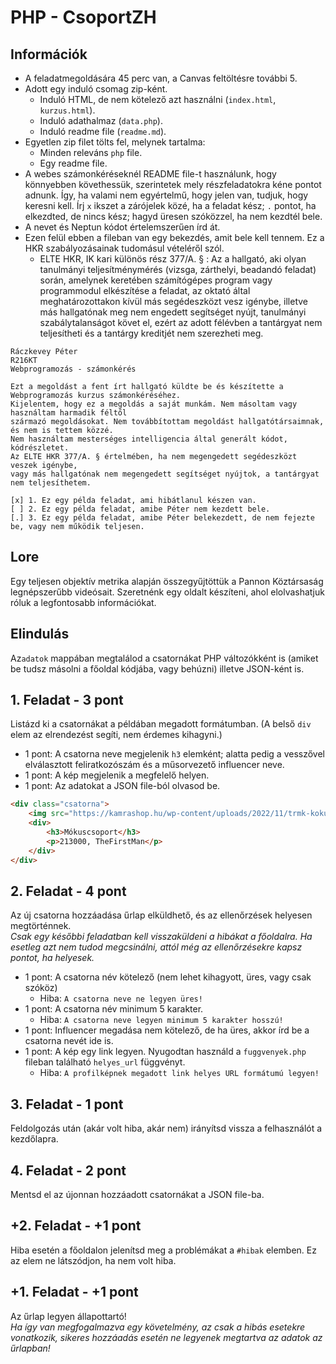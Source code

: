 # PHP - CsoportZH

## Információk
- A feladatmegoldására 45 perc van, a Canvas feltöltésre további 5.
- Adott egy induló csomag zip-ként.
    - Induló HTML, de nem kötelező azt használni (`index.html`, `kurzus.html`).
    - Induló adathalmaz (`data.php`).
    - Induló readme file (`readme.md`).
- Egyetlen zip filet tölts fel, melynek tartalma:
    - Minden releváns `php` file.
    - Egy readme file.
- A webes számonkéréseknél README file-t használunk, hogy könnyebben követhessük, szerintetek mely részfeladatokra kéne pontot adnunk. Így, ha valami nem egyértelmű, hogy jelen van, tudjuk, hogy keresni kell. Írj `x` ikszet a zárójelek közé, ha a feladat kész; `.` pontot, ha elkezdted, de nincs kész; hagyd üresen szóközzel, ha nem kezdtél bele.
- A nevet és Neptun kódot értelemszerűen írd át.
- Ezen felül ebben a fileban van egy bekezdés, amit bele kell tennem. Ez a HKR szabályozásainak tudomásul vételéről szól.
    - ELTE HKR, IK kari különös rész 377/A. § : Az a hallgató, aki olyan tanulmányi teljesítménymérés (vizsga, zárthelyi, beadandó feladat) során, amelynek keretében számítógépes program vagy programmodul elkészítése a feladat, az oktató által meghatározottakon kívül más segédeszközt vesz igénybe, illetve más hallgatónak meg nem engedett segítséget nyújt, tanulmányi szabálytalanságot követ el, ezért az adott félévben a tantárgyat nem teljesítheti és a tantárgy kreditjét nem szerezheti meg.
```
Ráczkevey Péter
R216KT
Webprogramozás - számonkérés

Ezt a megoldást a fent írt hallgató küldte be és készítette a Webprogramozás kurzus számonkéréséhez.
Kijelentem, hogy ez a megoldás a saját munkám. Nem másoltam vagy használtam harmadik féltől 
származó megoldásokat. Nem továbbítottam megoldást hallgatótársaimnak, és nem is tettem közzé. 
Nem használtam mesterséges intelligencia által generált kódot, kódrészletet.
Az ELTE HKR 377/A. § értelmében, ha nem megengedett segédeszközt veszek igénybe,
vagy más hallgatónak nem megengedett segítséget nyújtok, a tantárgyat nem teljesíthetem.

[x] 1. Ez egy példa feladat, ami hibátlanul készen van.
[ ] 2. Ez egy példa feladat, amibe Péter nem kezdett bele.
[.] 3. Ez egy példa feladat, amibe Péter belekezdett, de nem fejezte be, vagy nem működik teljesen.
```

## Lore
Egy teljesen objektív metrika alapján összegyűjtöttük a Pannon Köztársaság legnépszerűbb videósait. Szeretnénk egy oldalt készíteni, ahol elolvashatjuk róluk a legfontosabb információkat.

## Elindulás
Az`adatok` mappában megtalálod a csatornákat PHP változókként is (amiket be tudsz másolni a főoldal kódjába, vagy behúzni) illetve JSON-ként is.

## 1. Feladat - 3 pont
Listázd ki a csatornákat a példában megadott formátumban. (A belső `div` elem az elrendezést segíti, nem érdemes kihagyni.)
- 1 pont: A csatorna neve megjelenik `h3` elemként; alatta pedig a vesszővel elválasztott feliratkozószám és a műsorvezető influencer neve.
- 1 pont: A kép megjelenik a megfelelő helyen.
- 1 pont: Az adatokat a JSON file-ból olvasod be.

```HTML
<div class="csatorna">
    <img src="https://kamrashop.hu/wp-content/uploads/2022/11/trmk-kokusz.jpg">
    <div>
        <h3>Mókuscsoport</h3>
        <p>213000, TheFirstMan</p>
    </div>
</div>
```

## 2. Feladat - 4 pont
Az új csatorna hozzáadása űrlap elküldhető, és az ellenőrzések helyesen megtörténnek.  
*Csak egy későbbi feladatban kell visszaküldeni a hibákat a főoldalra. Ha esetleg azt nem tudod megcsinálni, attól még az ellenőrzésekre kapsz pontot, ha helyesek.*
- 1 pont: A csatorna név kötelező (nem lehet kihagyott, üres, vagy csak szóköz)
    - Hiba: `A csatorna neve ne legyen üres!`
- 1 pont: A csatorna név minimum 5 karakter.
    - Hiba: `A csatorna neve legyen minimum 5 karakter hosszú!`
- 1 pont: Influencer megadása nem kötelező, de ha üres, akkor írd be a csatorna nevét ide is.
- 1 pont: A kép egy link legyen. Nyugodtan használd a `fuggvenyek.php` fileban található `helyes_url` függvényt.
    - Hiba: `A profilképnek megadott link helyes URL formátumú legyen!`

## 3. Feladat - 1 pont
Feldolgozás után (akár volt hiba, akár nem) irányítsd vissza a felhasználót a kezdőlapra.

## 4. Feladat - 2 pont
Mentsd el az újonnan hozzáadott csatornákat a JSON file-ba.

## +2. Feladat - +1 pont
Hiba esetén a főoldalon jelenítsd meg a problémákat a `#hibak` elemben. Ez az elem ne látszódjon, ha nem volt hiba.

## +1. Feladat - +1 pont
Az űrlap legyen állapottartó!  
*Ha így van megfogalmazva egy követelmény, az csak a hibás esetekre vonatkozik, sikeres hozzáadás esetén ne legyenek megtartva az adatok az űrlapban!*


